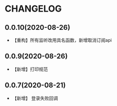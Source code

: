 # CHANGELOG

## 0.0.10(2020-08-26)

- 【重构】所有监听改用具名函数，新增取消订阅api

## 0.0.9(2020-08-26)

- 【新增】打印规范

## 0.0.7(2020-08-21) 

- 【新增】 登录失败回调
